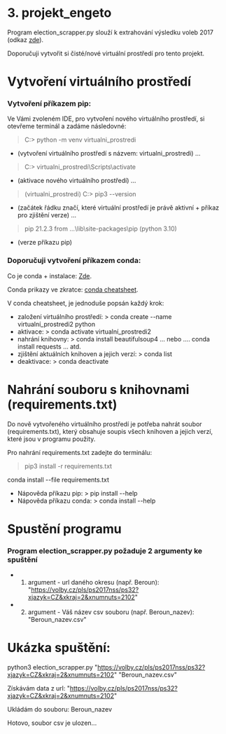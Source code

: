 # 3. projekt_engeto
Program election_scrapper.py slouží k extrahování výsledku voleb 2017 (odkaz [zde](https://volby.cz/pls/ps2017nss/ps3?xjazyk=CZ)).

Doporučuji vytvořit si čisté/nové virtuální prostředí pro tento projekt.

# Vytvoření virtuálního prostředí

### Vytvoření příkazem pip:
Ve Vámi zvoleném IDE, pro vytvoření nového virtuálního prostředí, si otevřeme terminál a zadáme následovné:

> C:\> python -m venv virtualni_prostredi
- (vytvoření virtuálního prostředí s názvem: virtualni_prostredi)
...
> C:\> virtualni_prostredi\Scripts\activate
- (aktivace nového virtuálního prostředí)
...
> (virtualni_prostredi) C:\>  pip3 --version
- (začátek řádku značí, které virtuální prostředí je právě aktivní + příkaz pro zjištění verze)
...
> pip 21.2.3 from ...\lib\site-packages\pip (python 3.10)
- (verze příkazu pip)

### Doporučuji vytvoření příkazem conda:

Co je conda + instalace: [Zde](https://docs.conda.io/en/latest/miniconda.html).

Conda prikazy ve zkratce: [conda cheatsheet](https://docs.conda.io/projects/conda/en/4.6.0/_downloads/52a95608c49671267e40c689e0bc00ca/conda-cheatsheet.pdf).


V conda cheatsheet, je jednoduše popsán každý krok:

- založení virtuálního prostředí: > conda create --name virtualní_prostredi2 python
- aktivace: > conda activate virtualní_prostredi2
- nahrání knihovny: > conda install beautifulsoup4 ... nebo .... conda install requests ... atd.
- zjištění aktuálních knihoven a jejich verzí: > conda list
- deaktivace: > conda deactivate
  
# Nahrání souboru s knihovnami (requirements.txt)
Do nově vytvořeného virtuálního prostředí je potřeba nahrát soubor (requirements.txt), který obsahuje soupis všech knihoven a jejich verzí, které jsou v programu použity.

Pro nahrání requirements.txt zadejte do terminálu:
> pip3 install -r requirements.txt

conda install --file requirements.txt
- Nápověda příkazu pip: > pip install --help
- Nápověda příkazu conda: > conda install --help


# Spustění programu

### Program election_scrapper.py požaduje 2 argumenty ke spuštění

- 1. argument - url daného okresu (např. Beroun): "https://volby.cz/pls/ps2017nss/ps32?xjazyk=CZ&xkraj=2&xnumnuts=2102"

- 2. argument - Váš název csv souboru (např. Beroun_nazev): "Beroun_nazev.csv"


# Ukázka spuštění:

python3 election_scrapper.py "https://volby.cz/pls/ps2017nss/ps32?xjazyk=CZ&xkraj=2&xnumnuts=2102" "Beroun_nazev.csv"

Získávám data z url: "https://volby.cz/pls/ps2017nss/ps32?xjazyk=CZ&xkraj=2&xnumnuts=2102"

Ukládám do souboru: Beroun_nazev

Hotovo, soubor csv je ulozen...

